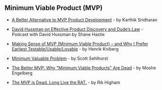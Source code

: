 ## Minimum Viable Product (MVP)

- [A Better Alternative to MVP Product Development](https://viewpoints.matrixpartners.com/a-better-alternative-to-mvp-product-development-6f0f61d6027b) - by Karthik Sridharan

- [David Hussman on Effective Product Discovery and Dude’s Law](https://www.infoq.com/podcasts/david-hussman) - Podcast with David Hussman by Shane Hastie

- [Making Sense of MVP (Minimum Viable Product) – and Why I Prefer Earliest Testable/Usable/Lovable](http://blog.crisp.se/2016/01/25/henrikkniberg/making-sense-of-mvp) - by Henrik Kniberg

- [Minimum Valuable Problem](http://tynerblain.com/blog/2016/07/22/minimum-valuable-problem/) - by Scott Sehlhorst

- [The Better MVP: Why "Minimum Viable Products" Are Dead](http://blog.researchworks.com/2015/09/01/the-better-mvp-why-minimum-viable-products-are-dead/) - by Moshe Engelberg

- [The MVP is Dead. Long Live the RAT.](https://hackernoon.com/the-mvp-is-dead-long-live-the-rat-233d5d16ab02) - by Rik Higham
